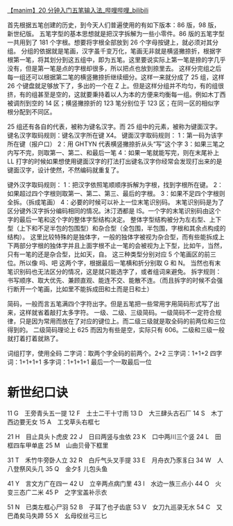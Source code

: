 [【manim】20 分钟入门五笔输入法_哔哩哔哩_bilibili](https://www.bilibili.com/video/BV1gK4y1H7rr/?spm_id_from=333.788.recommend_more_video.1&vd_source=386bdb94ff2a430f8d22a6de9755030c)

首先根据五笔创建的历史，到今天人们普遍使用的有如下版本：86 版，98 版，新世纪版。
五笔字型的基本思想就是把汉字拆解为一些小零件。86 版的五笔字型一共用到了 181 个字根。想要将字根全部放到 26 个字母按键上，就必须对其分组。
分组的依据就是笔画，汉字虽千变万化，笔画无非就是横竖撇捺折，根据字根第一笔，将其划分到这五组中，即为五笔。这里要说实际上第一笔是捺的字几乎没有，但是第一笔是点的字根却很多，所以把点也放到捺里去。
这样分完组之后每一组还可以根据第二笔的横竖撇捺折继续细分。这样一来就分成了 25 组，这样 26 个键盘就足够放下了，多出的一个在 Z 上。但是这样分组并不均匀，有的组很挤，有的组甚至是空的，这就要秉持着以人为本的方便来均衡每一组。例如木丁西被调剂到空的 14 区；横竖撇捺折的 123 笔分别位于 123 区；在同一区的相似字根分配到不同区。

25 组还有各自的代表，被称为键名汉字。而 25 组中的元素，被称为键面汉字。
键名汉字取码规则：键名汉字所在键 X4。
键面汉字取码规则：
1：第一码为该字所在键（报户口）
2：用 GHTYN 代表横竖撇捺折从头“写”这个字
3：如果三笔之内写不完，则取第一、第二、和最后一笔
4：如果一笔就能写完，则在末尾补上 LL
打字的时候如果想使用键面汉字的打法打出键名汉字你经常会发现打出来的是键面汉字，设计使然，不然编码就重复了。

键外汉字取码规则：
1：把汉字依照笔顺顺序拆解为字根，找到字根所在键。
2：如果超过四个字根则取第一、第二、第三、最后的字根。
3：如果不足四个字根则全拆。（拆成笔画）
4：必要的时候可以补上一位末笔识别码。
末笔识别码是为了区分键外汉字拆分编码相同的情况。沐汀洒都是 IS。一个字的末笔识别码由这个字的最后一笔和这个字的整体字型结构决定。
整体字型结构被分为左右型、上下型（上下和不足半包的包围型）和杂合型（全包围，半包围，字根和其余点构成的结构）。
这里比较特殊的是独体字，一般的独体字被视为杂合型，而有些能拆成上下两部分字根的独体字并且上面字根不止一笔的会被视为上下型，比如午，当然，只有一笔的还是杂合型，比如天，自。
这三种类型分别对应 5 个笔画区的前三位。所以像 吗、吧 这两个字，根据最后一笔横和折分别取 G 和 N。
当然也有末笔识别码也无法区分的情况，这是就只能选字了，或者组词来避免。
拆字规则：书写顺序、取大优先、兼顾直观、能连不交、能散不连。（而且拆字的时候不会强行断开一个笔画，比如里不能拆成田和土而是日和土）

简码，一般而言五笔满四个字符出字。但是五笔把一些常用字用简码形式写了出来，这样就省着敲打太多字符。
一级、二级、三级简码。一级简码不一定符合规律，只是因为常用而放在了对应的键位上。而二级三级就是取全码的前两位和三位得到的。
二级简码理论上 625 而因为有些是空，实际只有 606。二级和三级一般就打着打着就熟了。

词组打字，使用全码
二字词：取两个字全码的前两个。2+2
三字词：1+1+2
四字词：1+1+1+1
多字词：1+1+1+1 最后一个一取最后一位

# 新世纪口诀

11 G　王旁青头五一提
12 F　土士二干十寸雨
13 D　大三肆头古石厂
14 S　木丁西边要无女
15 A　工戈草头右框七

21 H　目止具头卜虎皮
22 J　日曰两竖与虫依
23 K　口中两川三个竖
24 L　田框四车甲单底
25 M　山由贝骨下框里

31 T　禾竹牛旁卧人立
32 R　白斤气头叉手提
33 E　月舟衣乃豕豸臼
34 W　人八登祭风头几
35 Q　金夕犭儿包头鱼

41 Y　言文方广在四一
42 U　立辛两点病门里
43 I　水边一族三点小
44 O　火变三态广二米
45 P　之字宝盖补示衣

51 N　已类左框心尸羽
52 B　子耳了也孑齿底
53 V　女刀九巡录无水
54 C　又巴甬矣马失蹄
55 X　幺母绞丝弓三匕
